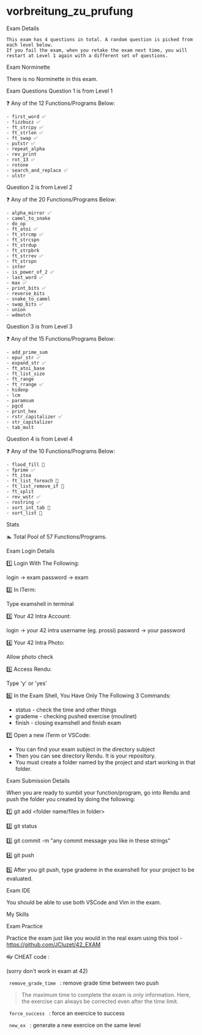 # vorbreitung_zu_prufung

Exam Details

    This exam has 4 questions in total. A random question is picked from each level below.
    If you fail the exam, when you retake the exam next time, you will restart at Level 1 again with a different set of questions.


Exam Norminette

There is no Norminette in this exam.

Exam Questions
Question 1 is from Level 1

❓ Any of the 12 Functions/Programs Below:

    - first_word ✅
    - fizzbuzz ✅
    - ft_strcpy ✅
    - ft_strlen ✅
    - ft_swap ✅
    - putstr ✅
    - repeat_alpha
    - rev_print
    - rot_13 ✅
    - rotone
    - search_and_replace ✅
    - ulstr

Question 2 is from Level 2

❓ Any of the 20 Functions/Programs Below:

    - alpha_mirror ✅
    - camel_to_snake
    - do_op
    - ft_atoi ✅
    - ft_strcmp ✅
    - ft_strcspn
    - ft_strdup
    - ft_strpbrk
    - ft_strrev ✅
    - ft_strspn
    - inter
    - is_power_of_2 ✅
    - last_word ✅
    - max ✅
    - print_bits ✅
    - reverse_bits
    - snake_to_camel
    - swap_bits ✅
    - union
    - wdmatch 

Question 3 is from Level 3

❓ Any of the 15 Functions/Programs Below:

    - add_prime_sum
    - epur_str ✅
    - expand_str ✅
    - ft_atoi_base
    - ft_list_size
    - ft_range
    - ft_rrange ✅
    - hidenp
    - lcm
    - paramsum
    - pgcd
    - print_hex
    - rstr_capitalizer ✅
    - str_capitalizer
    - tab_mult 

Question 4 is from Level 4

❓ Any of the 10 Functions/Programs Below:

    - flood_fill 🚷
    - fprime ✅
    - ft_itoa
    - ft_list_foreach 🛑
    - ft_list_remove_if 🛑
    - ft_split
    - rev_wstr ✅
    - rostring ✅
    - sort_int_tab 🛑
    - sort_list 🛑

Stats

🏊 Total Pool of 57 Functions/Programs.

Exam Login Details

1️⃣ Login With The Following:

login -> exam
password -> exam

2️⃣ In ITerm:

Type examshell in terminal

3️⃣ Your 42 Intra Account:

login -> your 42 intra username (eg. prossi)
pasword -> your password

4️⃣ Your 42 Intra Photo:

Allow photo check

5️⃣ Access Rendu:

Type 'y' or 'yes'

6️⃣ In the Exam Shell, You Have Only The Following 3 Commands:

- status - check the time and other things
- grademe - checking pushed exercise (moulinet)
- finish - closing examshell and finish exam

7️⃣ Open a new iTerm or VSCode:

- You can find your exam subject in the directory subject
- Then you can see directory Rendu. It is your repository.
- You must create a folder named by the project and start working in that folder.

Exam Submission Details

When you are ready to sumbit your function/program, go into Rendu and push the folder you created by doing the following:

1️⃣ git add <folder name/files in folder>

2️⃣ git status

3️⃣ git commit -m "any commit message you like in these strings"

4️⃣ git push

5️⃣ After you git push, type grademe in the examshell for your project to be evaluated.

Exam IDE

You should be able to use both VSCode and Vim in the exam.

My Skills

Exam Practice

Practice the exam just like you would in the real exam using this tool - https://github.com/JCluzet/42_EXAM

👓 CHEAT code :

(sorry don't work in exam at 42)

<code> remove_grade_time </code> : remove grade time between two push

  > The maximum time to complete the exam is only information. 
  Here, the exercise can always be corrected even after the time limit.

<code> force_success </code> : force an exercice to success

<code> new_ex </code> : generate a new exercice on the same level

